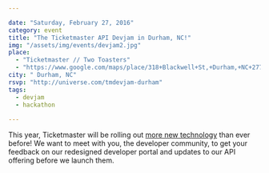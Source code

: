 ```yaml
---

date: "Saturday, February 27, 2016"
category: event
title: "The Ticketmaster API Devjam in Durham, NC!"
img: "/assets/img/events/devjam2.jpg"
place: 
  - "Ticketmaster // Two Toasters"
  - "https://www.google.com/maps/place/318+Blackwell+St,+Durham,+NC+27701/@35.9932503,-78.9066525,17z/data=!3m1!4b1!4m2!3m1!1s0x89ace46cc0e5f9dd:0x3df231f8fbd83002"
city: " Durham, NC"
rsvp: "http://universe.com/tmdevjam-durham"
tags: 
  - devjam
  - hackathon
  
---
```


This year, Ticketmaster will be rolling out [more new technology](https://medium.com/ticketmaster-tech/open-platform-at-ticketmaster-e1f3b05cd417) than ever before! We want to meet with you, the developer community, to get your feedback on our redesigned developer portal and updates to our API offering before we launch them.
